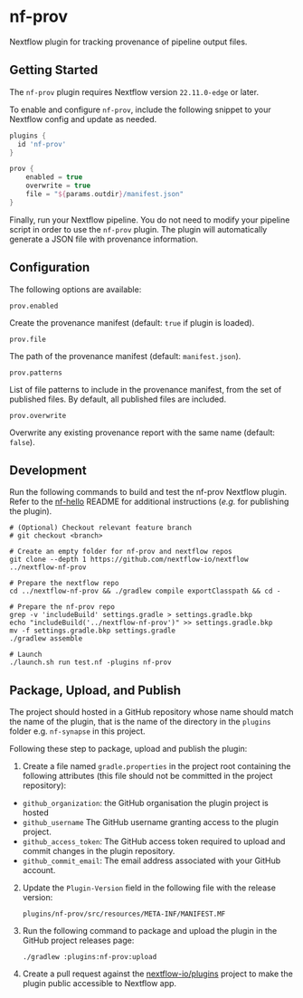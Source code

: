 # nf-prov

Nextflow plugin for tracking provenance of pipeline output files.

## Getting Started

The `nf-prov` plugin requires Nextflow version `22.11.0-edge` or later.

To enable and configure `nf-prov`, include the following snippet to your Nextflow config and update as needed.

```groovy
plugins {
  id 'nf-prov'
}

prov {
    enabled = true
    overwrite = true
    file = "${params.outdir}/manifest.json"
}
```

Finally, run your Nextflow pipeline. You do not need to modify your pipeline script in order to use the `nf-prov` plugin. The plugin will automatically generate a JSON file with provenance information.

## Configuration

The following options are available:

`prov.enabled`

Create the provenance manifest (default: `true` if plugin is loaded).

`prov.file`

The path of the provenance manifest (default: `manifest.json`).

`prov.patterns`

List of file patterns to include in the provenance manifest, from the set of published files. By default, all published files are included.

`prov.overwrite`

Overwrite any existing provenance report with the same name (default: `false`).

## Development

Run the following commands to build and test the nf-prov Nextflow plugin. Refer to the [nf-hello](https://github.com/nextflow-io/nf-hello) README for additional instructions (_e.g._ for publishing the plugin).

```console
# (Optional) Checkout relevant feature branch
# git checkout <branch>

# Create an empty folder for nf-prov and nextflow repos
git clone --depth 1 https://github.com/nextflow-io/nextflow ../nextflow-nf-prov

# Prepare the nextflow repo
cd ../nextflow-nf-prov && ./gradlew compile exportClasspath && cd -

# Prepare the nf-prov repo
grep -v 'includeBuild' settings.gradle > settings.gradle.bkp
echo "includeBuild('../nextflow-nf-prov')" >> settings.gradle.bkp
mv -f settings.gradle.bkp settings.gradle
./gradlew assemble

# Launch
./launch.sh run test.nf -plugins nf-prov
```

## Package, Upload, and Publish

The project should hosted in a GitHub repository whose name should match the name of the plugin,
that is the name of the directory in the `plugins` folder e.g. `nf-synapse` in this project.

Following these step to package, upload and publish the plugin:

1. Create a file named `gradle.properties` in the project root containing the following attributes
   (this file should not be committed in the project repository):

  * `github_organization`: the GitHub organisation the plugin project is hosted
  * `github_username` The GitHub username granting access to the plugin project.
  * `github_access_token`:  The GitHub access token required to upload and commit changes in the plugin repository.
  * `github_commit_email`:  The email address associated with your GitHub account.

2. Update the `Plugin-Version` field in the following file with the release version:

    ```
    plugins/nf-prov/src/resources/META-INF/MANIFEST.MF
    ```

3. Run the following command to package and upload the plugin in the GitHub project releases page:

    ```
    ./gradlew :plugins:nf-prov:upload
    ```

4. Create a pull request against the [nextflow-io/plugins](https://github.com/nextflow-io/plugins/blob/main/plugins.json) 
  project to make the plugin public accessible to Nextflow app. 

